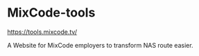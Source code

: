 # MixCode-tools

https://tools.mixcode.tv/

A Website for MixCode employers to transform NAS route easier.
